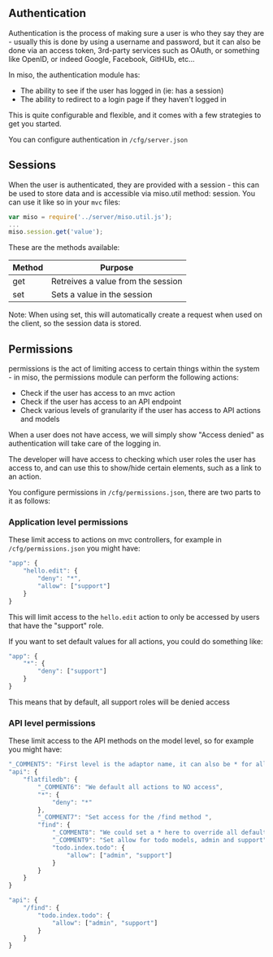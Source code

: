## Authentication

Authentication is the process of making sure a user is who they say they are - usually this is done by using a username and password, but it can also be done via an access token, 3rd-party services such as OAuth, or something like OpenID, or indeed Google, Facebook, GitHUb, etc...

In miso, the authentication module has:

* The ability to see if the user has logged in (ie: has a session)
* The ability to redirect to a login page if they haven't logged in

This is quite configurable and flexible, and it comes with a few strategies to get you started.

You can configure authentication in `/cfg/server.json`


## Sessions

When the user is authenticated, they are provided with a session - this can be used to store data and is accessible via miso.util method: session. You can use it like so in your `mvc` files:

```javascript
var miso = require('../server/miso.util.js');
...
miso.session.get('value');
```

These are the methods available:

| Method | Purpose |
|--------|---------|
| get | Retreives a value from the session |
| set | Sets a value in the session |

Note: When using set, this will automatically create a request when used on the client, so the session data is stored.

## Permissions

permissions is the act of limiting access to certain things within the system - in miso, the permissions module can perform the following actions:

* Check if the user has access to an mvc action
* Check if the user has access to an API endpoint
* Check various levels of granularity if the user has access to API actions and models

When a user does not have access, we will simply show "Access denied" as authentication will take care of the logging in.

The developer will have access to checking which user roles the user has access to, and can use this to show/hide certain elements, such as a link to an action.

You configure permissions in `/cfg/permissions.json`, there are two parts to it as follows:

### Application level permissions

These limit access to actions on mvc controllers, for example in `/cfg/permissions.json` you might have:

```javascript
"app": {
	"hello.edit": {
		"deny": "*",
		"allow": ["support"]
	}
}
```

This will limit access to the `hello.edit` action to only be accessed by users that have the "support" role.

If you want to set default values for all actions, you could do something like:

```javascript
"app": {
	"*": {
		"deny": ["support"]
	}
}
```

This means that by default, all support roles will be denied access

### API level permissions

These limit access to the API methods on the model level, so for example you might have:

```javascript
"_COMMENT5": "First level is the adaptor name, it can also be * for all adaptors",
"api": {
	"flatfiledb": {
		"_COMMENT6": "We default all actions to NO access",
		"*": {
			"deny": "*"
		},
		"_COMMENT7": "Set access for the /find method ",
		"find": {
			"_COMMENT8": "We could set a * here to override all defaults for the find action",
			"_COMMENT9": "Set allow for todo models, admin and support",
			"todo.index.todo": {
				"allow": ["admin", "support"]
			}
		}
	}
}
```

```javascript
"api": {
	"/find": {
		"todo.index.todo": {
			"allow": ["admin", "support"]
		}
	}
}
```